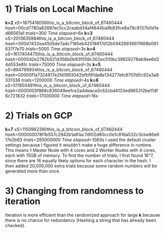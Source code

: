 # 1) Trials on Local Machine
**k=2**
	*xS*=1875416056this_is_a_bitcoin_block_of_67460444
	*hash*=00cd7780a82697ec5cc2ceabd34af4844ba9b83fce8a78c9137b0d1ed66061a1
        *trials*=300
	*Time elapsed*=6s
**k=3**
	*xS*=2013635984this_is_a_bitcoin_block_of_67460444
	*hash*=000d7432ea4505de7adc7185eb42518817d12b59426936611668b091637f7e70
        *trials*=5000
	*Time elapsed*=3s
**k=4**
	*xS*=1617404475this_is_a_bitcoin_block_of_67460444
	*hash*=0000d2e2762b521d356b0b93f559c302ec510bc39829276eb9ee6d24d553e8fc
        *trials*=75000
	*Time elapsed*=3s
**k=5**
	*xS*=894799934this_is_a_bitcoin_block_of_67460444
	*hash*=00000f1a7324817e2fd1993042bfbf91da8e134277efc6707d0c92a3a8331336
        *trials*=1200000
	*Time elapsed*=4s
**k=6**
	*xS*=511950491this_is_a_bitcoin_block_of_67460444
	*hash*=0000003f868c836049eefce2a4deaca3c62cbd4133ed965312be11df6c721832
        *trials*=17000000
	*Time elapsed*=16s

# 2) Trials on GCP
**k=7**
	*xS*=1150962390this_is_a_bitcoin_block_of_67460444
	*hash*=000000078f1b557c2942b1a81ac7df02d90cc0e1c816a532c3cbe86e617e2b63
        *trials*=285000000
	*Time elapsed*=1083s
I used the default cluster settings because I figured it wouldn't make a huge difference in runtime. 
This means 1 Master Node with 4 cores and 2 Worker Nodes with 4 cores, each with 15GB of memory. To find the number of trials, I first found 16^7, 
since there are 16 equally likely options for each character in the hash. I then added 20,000,000 extra trials because some random numbers will be generated more than once.

# 3) Changing from randomness to iteration
Iteration is more efficient than the randomized approach for large **k** because there is no chance for redundancy (Hashing a string that has already been checked).